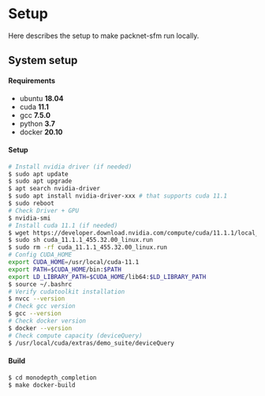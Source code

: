# Setup

Here describes the setup to make packnet-sfm run locally.

## System setup

#### Requirements

* ubuntu __18.04__
* cuda __11.1__
* gcc __7.5.0__
* python __3.7__
* docker __20.10__

#### Setup

```bash
# Install nvidia driver (if needed)
$ sudo apt update
$ sudo apt upgrade
$ apt search nvidia-driver
$ sudo apt install nvidia-driver-xxx # that supports cuda 11.1
$ sudo reboot
# Check Driver + GPU
$ nvidia-smi
# Install cuda 11.1 (if needed)
$ wget https://developer.download.nvidia.com/compute/cuda/11.1.1/local_installers/cuda_11.1.1_455.32.00_linux.run
$ sudo sh cuda_11.1.1_455.32.00_linux.run
$ sudo rm -rf cuda_11.1.1_455.32.00_linux.run
# Config CUDA_HOME
export CUDA_HOME=/usr/local/cuda-11.1
export PATH=$CUDA_HOME/bin:$PATH
export LD_LIBRARY_PATH=$CUDA_HOME/lib64:$LD_LIBRARY_PATH
$ source ~/.bashrc
# Verify cudatoolkit installation
$ nvcc --version
# Check gcc version
$ gcc --version
# Check docker version
$ docker --version
# Check compute capacity (deviceQuery)
$ /usr/local/cuda/extras/demo_suite/deviceQuery
```

#### Build

```bash
$ cd monodepth_completion
$ make docker-build
```
